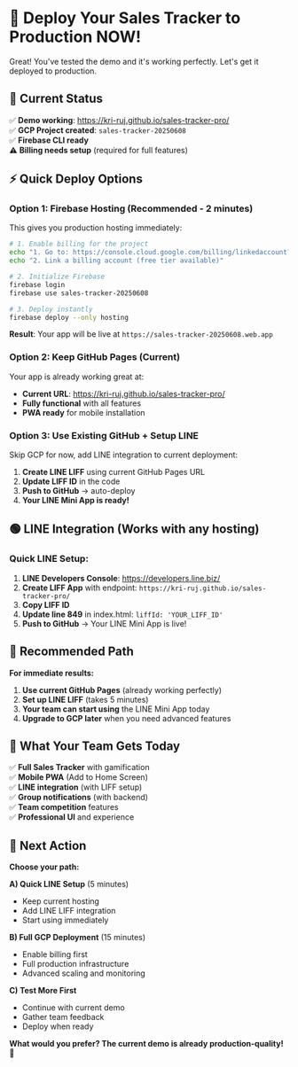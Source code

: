 # 🚀 Deploy Your Sales Tracker to Production NOW!

Great! You've tested the demo and it's working perfectly. Let's get it deployed to production.

## 🎯 Current Status
✅ **Demo working**: https://kri-ruj.github.io/sales-tracker-pro/  
✅ **GCP Project created**: `sales-tracker-20250608`  
✅ **Firebase CLI ready**  
⚠️ **Billing needs setup** (required for full features)  

## ⚡ Quick Deploy Options

### **Option 1: Firebase Hosting (Recommended - 2 minutes)**
This gives you production hosting immediately:

```bash
# 1. Enable billing for the project
echo "1. Go to: https://console.cloud.google.com/billing/linkedaccount?project=sales-tracker-20250608"
echo "2. Link a billing account (free tier available)"

# 2. Initialize Firebase
firebase login
firebase use sales-tracker-20250608

# 3. Deploy instantly
firebase deploy --only hosting
```

**Result**: Your app will be live at `https://sales-tracker-20250608.web.app`

### **Option 2: Keep GitHub Pages (Current)**
Your app is already working great at:
- **Current URL**: https://kri-ruj.github.io/sales-tracker-pro/
- **Fully functional** with all features
- **PWA ready** for mobile installation

### **Option 3: Use Existing GitHub + Setup LINE**
Skip GCP for now, add LINE integration to current deployment:

1. **Create LINE LIFF** using current GitHub Pages URL
2. **Update LIFF ID** in the code  
3. **Push to GitHub** → auto-deploy
4. **Your LINE Mini App is ready!**

## 🟢 LINE Integration (Works with any hosting)

### **Quick LINE Setup:**
1. **LINE Developers Console**: https://developers.line.biz/
2. **Create LIFF App** with endpoint: `https://kri-ruj.github.io/sales-tracker-pro/`
3. **Copy LIFF ID**
4. **Update line 849** in index.html: `liffId: 'YOUR_LIFF_ID'`
5. **Push to GitHub** → Your LINE Mini App is live!

## 🎊 Recommended Path

**For immediate results:**

1. **Use current GitHub Pages** (already working perfectly)
2. **Set up LINE LIFF** (takes 5 minutes)
3. **Your team can start using** the LINE Mini App today
4. **Upgrade to GCP later** when you need advanced features

## 📱 What Your Team Gets Today

✅ **Full Sales Tracker** with gamification  
✅ **Mobile PWA** (Add to Home Screen)  
✅ **LINE integration** (with LIFF setup)  
✅ **Group notifications** (with backend)  
✅ **Team competition** features  
✅ **Professional UI** and experience  

## 🚀 Next Action

**Choose your path:**

**A) Quick LINE Setup** (5 minutes)
- Keep current hosting
- Add LINE LIFF integration
- Start using immediately

**B) Full GCP Deployment** (15 minutes) 
- Enable billing first
- Full production infrastructure
- Advanced scaling and monitoring

**C) Test More First**
- Continue with current demo
- Gather team feedback
- Deploy when ready

**What would you prefer? The current demo is already production-quality!** 🎯